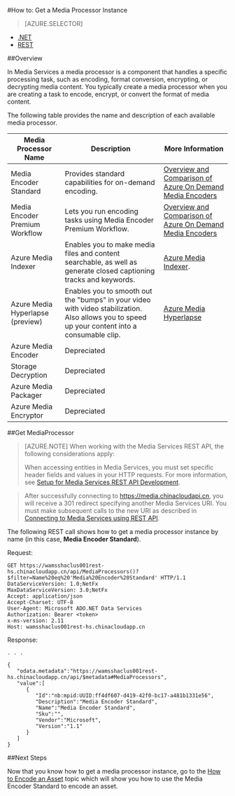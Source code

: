<properties 
	pageTitle="How to Create a Media Processor | Azure" 
	description="Learn how to create a media processor component to encode, convert format, encrypt, or decrypt media content for Azure Media Services." 
	services="media-services" 
	documentationCenter="" 
	authors="Juliako" 
	manager="erikre" 
	editor=""/>

<tags 
	ms.service="media-services" 
	ms.workload="media" 
	ms.tgt_pltfrm="na" 
	ms.devlang="na" 
	ms.topic="article" 
	ms.date="09/26/2016" 
	ms.author="juliako"/>


#How to: Get a Media Processor Instance


> [AZURE.SELECTOR]
- [.NET](/documentation/articles/media-services-get-media-processor/)
- [REST](/documentation/articles/media-services-rest-get-media-processor/)

##Overview

In Media Services a media processor is a component that handles a specific processing task, such as encoding, format conversion, encrypting, or decrypting media content. You typically create a media processor when you are creating a task to encode, encrypt, or convert the format of media content.

The following table provides the name and description of each available media processor.

Media Processor Name|Description|More Information
---|---|---
Media Encoder Standard|Provides standard capabilities for on-demand encoding. |[Overview and Comparison of Azure On Demand Media Encoders](/documentation/articles/media-services-encode-asset/)
Media Encoder Premium Workflow|Lets you run encoding tasks using Media Encoder Premium Workflow.|[Overview and Comparison of Azure On Demand Media Encoders](/documentation/articles/media-services-encode-asset/)
Azure Media Indexer| Enables you to make media files and content searchable, as well as generate closed captioning tracks and keywords.|[Azure Media Indexer](/documentation/articles/media-services-index-content/).
Azure Media Hyperlapse (preview)|Enables you to smooth out the "bumps" in your video with video stabilization. Also allows you to speed up your content into a consumable clip.|[Azure Media Hyperlapse](/documentation/articles/media-services-hyperlapse-content/)
Azure Media Encoder|Depreciated
Storage Decryption| Depreciated|
Azure Media Packager|Depreciated|
Azure Media Encryptor|Depreciated|

##Get MediaProcessor

>[AZURE.NOTE] When working with the Media Services REST API, the following considerations apply:
>
>When accessing entities in Media Services, you must set specific header fields and values in your HTTP requests. For more information, see [Setup for Media Services REST API Development](/documentation/articles/media-services-rest-how-to-use/).

>After successfully connecting to https://media.chinacloudapi.cn, you will receive a 301 redirect specifying another Media Services URI. You must make subsequent calls to the new URI as described in [Connecting to Media Services using REST API](/documentation/articles/media-services-rest-connect-programmatically/). 


The following REST call shows how to get a media processor instance by name (in this case, **Media Encoder Standard**). 



	
Request:

	GET https://wamsshaclus001rest-hs.chinacloudapp.cn/api/MediaProcessors()?$filter=Name%20eq%20'Media%20Encoder%20Standard' HTTP/1.1
	DataServiceVersion: 1.0;NetFx
	MaxDataServiceVersion: 3.0;NetFx
	Accept: application/json
	Accept-Charset: UTF-8
	User-Agent: Microsoft ADO.NET Data Services
	Authorization: Bearer <token>
	x-ms-version: 2.11
	Host: wamsshaclus001rest-hs.chinacloudapp.cn
	
Response:
		
	. . .
	
	{  
	   "odata.metadata":"https://wamsshaclus001rest-hs.chinacloudapp.cn/api/$metadata#MediaProcessors",
	   "value":[  
	      {  
	         "Id":"nb:mpid:UUID:ff4df607-d419-42f0-bc17-a481b1331e56",
	         "Description":"Media Encoder Standard",
	         "Name":"Media Encoder Standard",
	         "Sku":"",
	         "Vendor":"Microsoft",
	         "Version":"1.1"
	      }
	   ]
	}




##Next Steps

Now that you know how to get a media processor instance, go to the [How to Encode an Asset](/documentation/articles/media-services-rest-get-started/) topic which will show you how to use the Media Encoder Standard to encode an asset.
